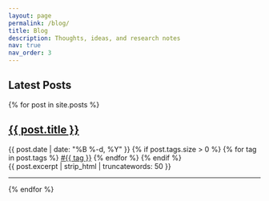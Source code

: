 ```yaml
---
layout: page
permalink: /blog/
title: Blog
description: Thoughts, ideas, and research notes
nav: true
nav_order: 3
---
```


## Latest Posts

{% for post in site.posts %}
  <div class="post-preview">
    <h2 class="post-title">
      <a href="{{ post.url | relative_url }}">{{ post.title }}</a>
    </h2>
    <div class="post-meta">
      <span class="post-date">{{ post.date | date: "%B %-d, %Y" }}</span>
      {% if post.tags.size > 0 %}
        <span class="post-tags">
          {% for tag in post.tags %}
            <a href="{{ '/blog/tag/' | append: tag | relative_url }}">#{{ tag }}</a>
          {% endfor %}
        </span>
      {% endif %}
    </div>
    <div class="post-excerpt">
      {{ post.excerpt | strip_html | truncatewords: 50 }}
    </div>
  </div>
  <hr>
{% endfor %} 